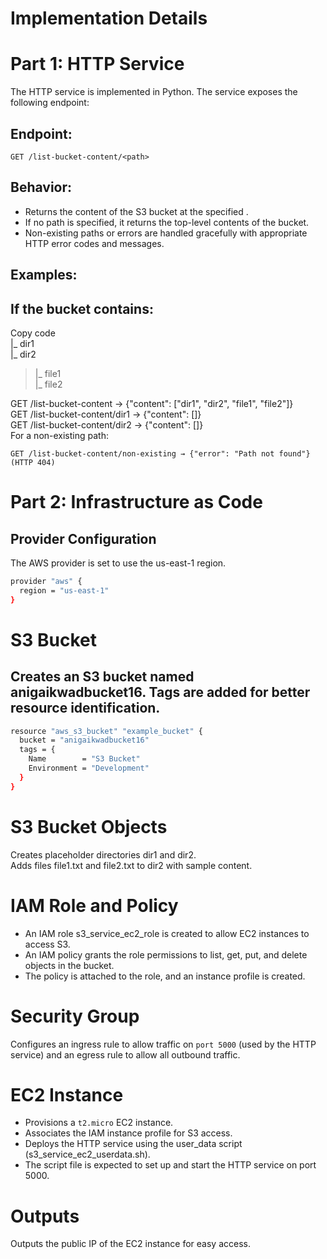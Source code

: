 # Implementation Details <br>
# Part 1: HTTP Service
The HTTP service is implemented in Python. The service exposes the following endpoint:

## Endpoint:<br>
`GET /list-bucket-content/<path>`

## Behavior:<br>

- Returns the content of the S3 bucket at the specified <path>.
- If no path is specified, it returns the top-level contents of the bucket.
- Non-existing paths or errors are handled gracefully with appropriate HTTP error codes and messages.

## Examples:

## If the bucket contains:

Copy code <br>
|_ dir1 <br>
|_ dir2 <br>
> |_ file1 <br>
> |_ file2 <br>

GET /list-bucket-content → {"content": ["dir1", "dir2", "file1", "file2"]} <br>
GET /list-bucket-content/dir1 → {"content": []} <br>
GET /list-bucket-content/dir2 → {"content": []} <br>
For a non-existing path: <br>

`GET /list-bucket-content/non-existing → {"error": "Path not found"} (HTTP 404)`

# Part 2: Infrastructure as Code

## Provider Configuration
The AWS provider is set to use the us-east-1 region.

```bash
provider "aws" {
  region = "us-east-1"
}
```

# S3 Bucket
## Creates an S3 bucket named anigaikwadbucket16. Tags are added for better resource identification.

```bash
resource "aws_s3_bucket" "example_bucket" {
  bucket = "anigaikwadbucket16" 
  tags = {
    Name        = "S3 Bucket"
    Environment = "Development"
  }
}
```
# S3 Bucket Objects

Creates placeholder directories dir1 and dir2.<br>
Adds files file1.txt and file2.txt to dir2 with sample content.<br>

# IAM Role and Policy

- An IAM role s3_service_ec2_role is created to allow EC2 instances to access S3.
- An IAM policy grants the role permissions to list, get, put, and delete objects in the bucket.
- The policy is attached to the role, and an instance profile is created.

# Security Group
Configures an ingress rule to allow traffic on `port 5000` (used by the HTTP service) and an egress rule to allow all outbound traffic.

# EC2 Instance

- Provisions a `t2.micro` EC2 instance.
- Associates the IAM instance profile for S3 access.
- Deploys the HTTP service using the user_data script (s3_service_ec2_userdata.sh).
- The script file is expected to set up and start the HTTP service on port 5000.

# Outputs
Outputs the public IP of the EC2 instance for easy access.
